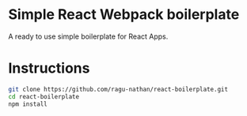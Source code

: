 # Simple React Webpack boilerplate
A ready to use simple boilerplate for React Apps.

# Instructions
```bash
git clone https://github.com/ragu-nathan/react-boilerplate.git
cd react-boilerplate
npm install
```
